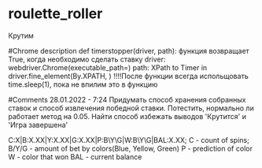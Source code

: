 # roulette_roller
Крутим

#Chrome description
def timerstopper(driver, path): функция возвращает True, когда необходимо сделать ставку
driver: webdriver.Chrome(executable_path=<path to driver>)
path: XPath to Timer in driver.fine_element(By.XPATH, <XPath>)
!!!!После функции всегда испольщовать time.sleep(1), пока не впилим это в функцию

#Comments
28.01.2022 - 7:24
    Придумать способ хранения собранных ставок и способ извлечения победной ставки.
Потестить, нормально ли работает метод на 0.05. 
Найти способ избежать выводов 'Крутится' и 'Игра завершена'

C:X|B:X.XX|Y:X.XX|G:X.XX|P:B\Y\G|W:B\Y\G|BAL:X.XX;
C - count of spins;
B/Y/G - amount of bet by colors(Blue, Yellow, Green)
P - prediction of color
W - color that won
BAL - current balance
